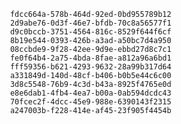 
                fdcc664a-578b-464d-92ed-0bd955789b12
                2d9abe76-0d3f-46e7-bfdb-70c8a56577f1
                d9c0bccb-3751-4564-816c-8529f644f6cf
                8b19e544-0393-426b-a3ad-a50bc7d4a950
                08ccbde9-9f28-42ee-9d9e-ebbd27d8c7c1
                fe0f64b4-2a75-4bda-8fae-a812a96a6bd1
                fff59356-b621-4293-9632-28a99b317d64
                a331849d-140d-48cf-b406-b0b5e44c6c00
                3d8c5548-76b9-4c3d-b43a-8925f4765e0d
                e8e6dab1-4fb4-4ea7-b00a-0ab594dcdc43
                70fcec2f-4dcc-45e9-988e-6390143f2315
                a247003b-f228-414e-af45-23f905f4454b
                